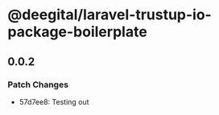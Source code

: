 # @deegital/laravel-trustup-io-package-boilerplate

## 0.0.2

### Patch Changes

- 57d7ee8: Testing out
